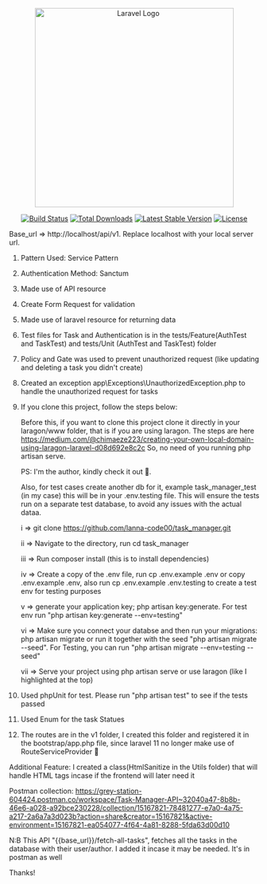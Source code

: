 <p align="center"><a href="https://laravel.com" target="_blank"><img src="https://raw.githubusercontent.com/laravel/art/master/logo-lockup/5%20SVG/2%20CMYK/1%20Full%20Color/laravel-logolockup-cmyk-red.svg" width="400" alt="Laravel Logo"></a></p>

<p align="center">
<a href="https://github.com/laravel/framework/actions"><img src="https://github.com/laravel/framework/workflows/tests/badge.svg" alt="Build Status"></a>
<a href="https://packagist.org/packages/laravel/framework"><img src="https://img.shields.io/packagist/dt/laravel/framework" alt="Total Downloads"></a>
<a href="https://packagist.org/packages/laravel/framework"><img src="https://img.shields.io/packagist/v/laravel/framework" alt="Latest Stable Version"></a>
<a href="https://packagist.org/packages/laravel/framework"><img src="https://img.shields.io/packagist/l/laravel/framework" alt="License"></a>
</p>

<!-- Project Details -->
Base_url => http://localhost/api/v1. Replace localhost with your local server url.


1. Pattern Used: Service Pattern

2. Authentication Method: Sanctum

3. Made use of API resource


4. Create Form Request for validation


5. Made use of laravel resource for returning data


6. Test files for Task and Authentication is in the tests/Feature(AuthTest and TaskTest) and tests/Unit (AuthTest and TaskTest) folder


7. Policy and Gate was used to prevent unauthorized request (like updating and deleting a task you didn't create)


8. Created an  exception app\Exceptions\UnauthorizedException.php to handle the unauthorized request for tasks


9. If you clone this project, follow the steps below:

   Before this, if you want to clone this project clone it directly in your laragon/www folder, that is if you are using laragon. The steps are here https://medium.com/@chimaeze223/creating-your-own-local-domain-using-laragon-laravel-d08d692e8c2c  So, no need of you running php artisan serve.
   
   PS: I'm the author, kindly check it out 🙏.


   Also, for test cases create another db for it, example task_manager_test (in my case) this will be in your .env.testing file. This will ensure the tests run on a separate test database, to avoid any issues with the actual dataa.

   
   i => git clone https://github.com/lanna-code00/task_manager.git


   ii => Navigate to the directory, run cd task_manager


   iii => Run composer install (this is to install dependencies)


   iv => Create a copy of the .env file, run cp .env.example .env or copy .env.example .env, also run  cp .env.example .env.testing to create a test env for testing purposes


   v => generate your application key; php artisan key:generate. For test env run "php artisan key:generate --env=testing"


   vi => Make sure you connect your databse and then run your migrations: php artisan migrate or run it together with the seed "php artisan migrate --seed". For Testing, you can run "php artisan migrate --env=testing --seed"


   vii => Serve your project using php artisan serve or use laragon (like I highlighted at the top)


8. Used phpUnit for test. Please run "php artisan test" to see if the tests passed


9. Used Enum for the task Statues


10. The routes are in the v1 folder, I created this folder and registered it in the bootstrap/app.php file, since laravel 11 no longer make use of RouteServiceProvider 🤦


Additional Feature: I created a class(HtmlSanitize in the Utils folder) that will handle HTML tags incase if the frontend will later need it


Postman collection: https://grey-station-604424.postman.co/workspace/Task-Manager-API~32040a47-8b8b-46e6-a028-a92bce230228/collection/15167821-78481277-e7a0-4a75-a217-2a6a7a3d023b?action=share&creator=15167821&active-environment=15167821-ea054077-4f64-4a81-8288-5fda63d00d10


N:B This API "{{base_url}}/fetch-all-tasks", fetches all the tasks in the database with their user/author. I added it incase it may be needed. It's in postman as well


Thanks!
